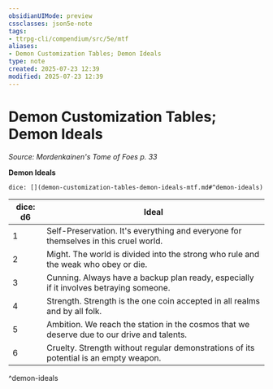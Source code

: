 ```yaml
---
obsidianUIMode: preview
cssclasses: json5e-note
tags:
- ttrpg-cli/compendium/src/5e/mtf
aliases:
- Demon Customization Tables; Demon Ideals
type: note
created: 2025-07-23 12:39
modified: 2025-07-23 12:39
---
```

# Demon Customization Tables; Demon Ideals
*Source: Mordenkainen's Tome of Foes p. 33* 

**Demon Ideals**

`dice: [](demon-customization-tables-demon-ideals-mtf.md#^demon-ideals)`

| dice: d6 | Ideal |
|----------|-------|
| 1 | Self-Preservation. It's everything and everyone for themselves in this cruel world. |
| 2 | Might. The world is divided into the strong who rule and the weak who obey or die. |
| 3 | Cunning. Always have a backup plan ready, especially if it involves betraying someone. |
| 4 | Strength. Strength is the one coin accepted in all realms and by all folk. |
| 5 | Ambition. We reach the station in the cosmos that we deserve due to our drive and talents. |
| 6 | Cruelty. Strength without regular demonstrations of its potential is an empty weapon. |
^demon-ideals